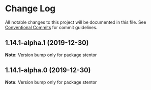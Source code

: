 # Change Log

All notable changes to this project will be documented in this file.
See [Conventional Commits](https://conventionalcommits.org) for commit guidelines.

## 1.14.1-alpha.1 (2019-12-30)

**Note:** Version bump only for package stentor





## 1.14.1-alpha.0 (2019-12-30)

**Note:** Version bump only for package stentor

